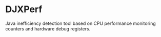 # DJXPerf
Java inefficiency detection tool based on CPU performance monitoring counters and hardware debug registers.
